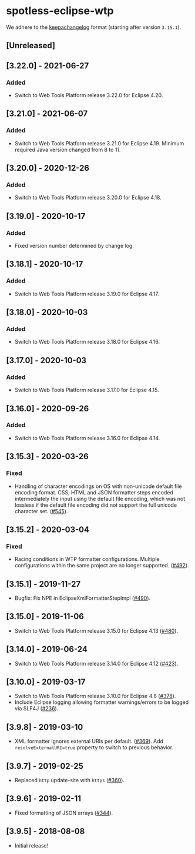 # spotless-eclipse-wtp

We adhere to the [keepachangelog](https://keepachangelog.com/en/1.0.0/) format (starting after version `3.15.1`).

## [Unreleased]

## [3.22.0] - 2021-06-27
### Added
* Switch to Web Tools Platform release 3.22.0 for Eclipse 4.20.

## [3.21.0] - 2021-06-07
### Added
* Switch to Web Tools Platform release 3.21.0 for Eclipse 4.19. Minimum required Java version changed from 8 to 11.

## [3.20.0] - 2020-12-26
### Added
* Switch to Web Tools Platform release 3.20.0 for Eclipse 4.18.

## [3.19.0] - 2020-10-17
### Added
* Fixed version number determined by change log.

## [3.18.1] - 2020-10-17
### Added
* Switch to Web Tools Platform release 3.19.0 for Eclipse 4.17.

## [3.18.0] - 2020-10-03
### Added
* Switch to Web Tools Platform release 3.18.0 for Eclipse 4.16.

## [3.17.0] - 2020-10-03
### Added
* Switch to Web Tools Platform release 3.17.0 for Eclipse 4.15.

## [3.16.0] - 2020-09-26
### Added
* Switch to Web Tools Platform release 3.16.0 for Eclipse 4.14.

## [3.15.3] - 2020-03-26
### Fixed
* Handling of character encodings on OS with non-unicode default file encoding format. CSS, HTML and JSON formatter steps encoded intermediately the input using the default file encoding, which was not lossless if the default file encoding did not support the full unicode character set. ([#545](https://github.com/diffplug/spotless/issues/545)).

## [3.15.2] - 2020-03-04
### Fixed
* Racing conditions in WTP formatter configurations. Multiple configurations within the same project are no longer supported. ([#492](https://github.com/diffplug/spotless/pull/492)).

## [3.15.1] - 2019-11-27
* Bugfix: Fix NPE in EclipseXmlFormatterStepImpl ([#490](https://github.com/diffplug/spotless/pull/490)).

## [3.15.0] - 2019-11-06
* Switch to Web Tools Platform release 3.15.0 for Eclipse 4.13 ([#480](https://github.com/diffplug/spotless/issues/480)).

## [3.14.0] - 2019-06-24
* Switch to Web Tools Platform release 3.14.0 for Eclipse 4.12 ([#423](https://github.com/diffplug/spotless/pull/423)).

## [3.10.0] - 2019-03-17
* Switch to Web Tools Platform release 3.10.0 for Eclipse 4.8 ([#378](https://github.com/diffplug/spotless/pull/378)).
* Include Eclipse logging allowing formatter warnings/errors to be logged via SLF4J ([#236](https://github.com/diffplug/spotless/issues/236)).

## [3.9.8] - 2019-03-10
* XML formatter ignores external URIs per default. ([#369](https://github.com/diffplug/spotless/issues/369)). Add `resolveExternalURI=true` property to switch to previous behavior.

## [3.9.7] - 2019-02-25
* Replaced `http` update-site with `https` ([#360](https://github.com/diffplug/spotless/issues/360)).

## [3.9.6] - 2019-02-11
* Fixed formatting of JSON arrays ([#344](https://github.com/diffplug/spotless/issues/344)).

## [3.9.5] - 2018-08-08
* Initial release!

